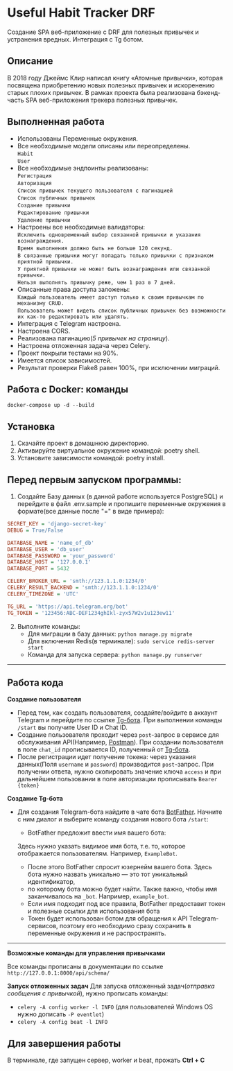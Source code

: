 # Useful Habit Tracker DRF

Создание SPA веб-приложение с DRF для полезных привычек и устранения вредных. Интеграция с Tg ботом.

## Описание

В 2018 году Джеймс Клир написал книгу «Атомные привычки», которая посвящена приобретению новых полезных привычек и
искоренению старых плохих привычек.
В рамках проекта была реализована бэкенд-часть SPA веб-приложения трекера полезных привычек.

## Выполненная работа
* Использованы Переменные окружения.
* Все необходимые модели описаны или переопределены.<br>
`Habit`<br>
`User`<br>
* Все необходимые эндпоинты реализованы:<br>
`Регистрация`<br>
`Авторизация`<br>
`Список привычек текущего пользователя с пагинацией`<br>
`Список публичных привычек`<br>
`Создание привычки`<br>
`Редактирование привычки`<br>
`Удаление привычки`<br>
* Настроены все необходимые валидаторы:<br>
`Исключить одновременный выбор связанной привычки и указания вознаграждения.`<br>
`Время выполнения должно быть не больше 120 секунд.`<br>
`В связанные привычки могут попадать только привычки с признаком приятной привычки.`<br>
`У приятной привычки не может быть вознаграждения или связанной привычки.`<br>
`Нельзя выполнять привычку реже, чем 1 раз в 7 дней.`<br>
* Описанные права доступа заложены:<br>
`Каждый пользователь имеет доступ только к своим привычкам по механизму CRUD.`<br>
`Пользователь может видеть список публичных привычек без возможности их как-то редактировать или удалять.`<br>
* Интеграция с Telegram настроена.
* Настроена CORS.
* Реализована пагинацию(*5 привычек на страницу*).
* Настроена отложенная задача через Celery.
* Проект покрыли тестами на 90%.
* Имеется список зависимостей.
* Результат проверки Flake8 равен 100%, при исключении миграций.
## Работа с Docker: команды
```docker-compose up -d --build```
## Установка

1. Скачайте проект в домашнюю директорию.
2. Активируйте виртуальное окружение командой: poetry shell.
3. Установите зависимости командой: poetry install.

## Перед первым запуском программы:

1. Создайте Базу данных (в данной работе используется PostgreSQL) и перейдите в файл .env.sample и пропишите переменные
   окружения в формате(все данные после "=" в виде примера):

```ini
SECRET_KEY = 'django-secret-key'
DEBUG = True/False

DATABASE_NAME = 'name_of_db'
DATABASE_USER = 'db_user'
DATABASE_PASSWORD = 'your_password'
DATABASE_HOST = '127.0.0.1'
DATABASE_PORT = 5432

CELERY_BROKER_URL = 'smth://123.1.1.0:1234/0'
CELERY_RESULT_BACKEND = 'smth://123.1.1.0:1234/0'
CELERY_TIMEZONE = 'UTC'

TG_URL = 'https://api.telegram.org/bot'
TG_TOKEN = '123456:ABC-DEF1234ghIkl-zyx57W2v1u123ew11'
```

2. Выполните команды:
   - Для миграции в базу данных: `python manage.py migrate`
   - Для включения Redis(в терминале): `sudo service redis-server start`
   - Команда для запуска сервера: `python manage.py runserver`

***
## Работа кода

**Создание пользователя**
- Перед тем, как создать пользователя, создайте/войдите в аккаунт Telegram и перейдите по ссылке 
[Tg-бота](https://t.me/getmyid_bot). При выполнении команды `/start` вы получите User ID и Chat ID.
- Создание пользователя проходит через `post`-запрос в сервисе для обслуживания API(Например, [Postman](https://www.postman.com/)).
При создании пользователя в поле `chat_id` прописывается ID, полученный от [Tg-бота](https://t.me/getmyid_bot).
- После регистрации идет получение токена: через указания данных(Поля `username` и `password`) производится `post`-запрос.
При получении ответа, нужно скопировать значение ключа `access` и при дальнейшем пользовании в поле авторизации прописывать
`Bearer {token}` 


**Создание Tg-бота**
- Для создания Telegram-бота найдите в чате бота [BotFather](https://t.me/BotFather).
 Начните с ним диалог и выберите команду создания нового бота `/start`:


   - BotFather предложит ввести имя вашего бота:
   
   
   Здесь нужно указать видимое имя бота, т.е. то, которое отображается пользователям. Например, `ExampleBot`.
   
   - После этого BotFather спросит юзернейм вашего бота. Здесь бота нужно назвать уникально — это тот уникальный идентификатор, 
   - по которому бота можно будет найти. Также важно, чтобы имя заканчивалось на `_bot`. Например, `example_bot`.
   - Если имя подходит под все правила, BotFather предоставит токен и полезные ссылки для использования бота
   - Токен будет использован ботом для обращения к API Telegram-сервисов, поэтому его необходимо сразу сохранить в переменные окружения и не распространять.

***
**Возможные команды для управления привычками**

Все команды прописаны в документации по ссылке ` http://127.0.0.1:8000/api/schema/`

**Запуск отложенных задач**
  Для запуска отложенный задач(*отправка сообщения с привычкой*), нужно прописать команды:
* `celery -A config worker -l INFO` (для пользователей Windows OS нужно дописать `-P eventlet`)
* `celery -A config beat -l INFO`


## Для завершения работы

В терминале, где запущен сервер, worker и beat, прожать **Ctrl + C**








